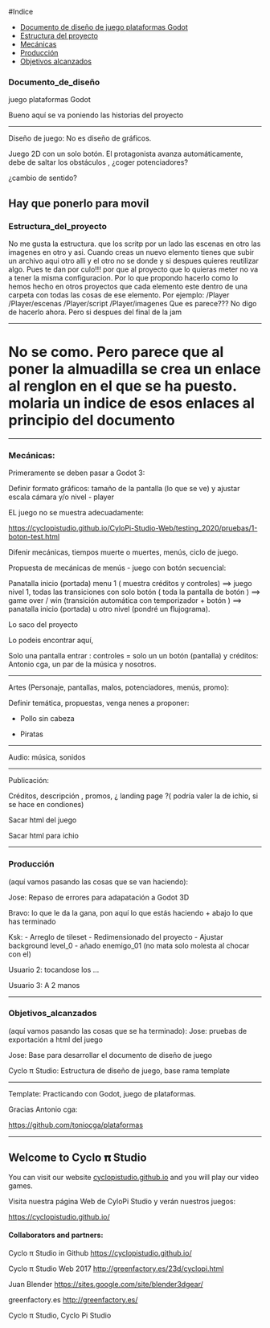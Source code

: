 #Indice
* [Documento de diseño de juego plataformas Godot](#Documento_de_diseño)
* [Estructura del proyecto ](#Estructura_del_proyecto )
* [Mecánicas](#Mecánicas)
* [Producción](#Producción)
* [Objetivos alcanzados](#Objetivos_alcanzados)

### Documento_de_diseño 
juego plataformas Godot

Bueno aquí se va poniendo las historias del proyecto

-----------------------------------

Diseño de juego: No es diseño de gráficos.

Juego 2D con un solo botón. El protagonista avanza automáticamente, debe de saltar los obstáculos , ¿coger potenciadores? 

¿cambio de sentido?

Hay que ponerlo para movil
--------------------------------
### Estructura_del_proyecto 
No me gusta la estructura. que los scritp por un lado las escenas en otro las imagenes en otro y asi. Cuando creas un nuevo elemento tienes que subir un archivo aqui otro alli y el otro no se donde y si despues quieres reutilizar algo. Pues te dan por culo!!! por que al proyecto que lo quieras meter no va a tener la misma configuracion. Por lo que propondo hacerlo como lo hemos hecho en otros proyectos que cada elemento este dentro de una carpeta con todas las cosas de ese elemento. 
Por ejemplo:
/Player
/Player/escenas
/Player/script
/Player/imagenes
Que es parece???
No digo de hacerlo ahora. Pero si despues del final de la jam

----------------------------------
# No se como. Pero parece que al poner la almuadilla se crea un enlace al renglon en el que se ha puesto. molaria un indice de esos enlaces al principio del documento
-----------------------------------
### Mecánicas:

Primeramente se deben pasar a Godot 3:

Definir formato gráficos: tamaño de la pantalla (lo que se ve) y ajustar escala cámara y/o nivel - player

EL juego no se muestra adecuadamente:

https://cyclopistudio.github.io/CyloPi-Studio-Web/testing_2020/pruebas/1-boton-test.html

Difenir mecánicas, tiempos muerte o muertes, menús, ciclo de juego.

Propuesta de mecánicas de menús - juego con botón secuencial:

Panatalla inicio (portada) menu 1 ( muestra créditos y controles) ==> juego nivel 1,  todas las transiciones con solo botón ( toda la pantalla de botón ) ==> game over / win (transición automática con  temporizador + botón ) ==> panatalla inicio (portada) u otro nivel (pondré un flujograma). 

Lo saco del proyecto

Lo podeis encontrar aquí, 

Solo una pantalla entrar : controles = solo un un botón (pantalla) y créditos: Antonio cga, un par de la música y nosotros. 

-----------------------------------

Artes (Personaje, pantallas, malos, potenciadores, menús, promo):

Definir temática, propuestas, venga nenes a proponer:

* Pollo sin cabeza

* Piratas

-----------------------------------

Audio: música, sonidos 

-----------------------------------

Publicación:

Créditos,  descripción , promos, ¿ landing page ?( podría valer la de ichio, si se hace en condiones)

Sacar html del juego

Sacar html para ichio

-----------------------------------

### Producción
(aquí vamos pasando las cosas que se van haciendo):

Jose: Repaso de errores para adapatación a Godot 3D

Bravo: lo que le da la gana, pon aquí lo que estás haciendo +  abajo lo que has terminado

Ksk: - Arreglo de tileset
     - Redimensionado del proyecto 
     - Ajustar background level_0
     - añado enemigo_01 (no mata solo molesta al chocar con el)

Usuario 2: tocandose los ...

Usuario 3: A 2 manos

-----------------------------------

### Objetivos_alcanzados
(aquí vamos pasando las cosas que se ha terminado):
Jose: pruebas de exportación a html del juego

Jose: Base para desarrollar el documento de diseño de juego

Cyclo π Studio: Estructura de diseño de juego, base rama template 

-----------------------------------


Template: Practicando con Godot, juego de plataformas. 

Gracias  Antonio cga:

https://github.com/toniocga/plataformas

--------------------------------------------------------------------------------------------------------------

## Welcome to Cyclo 𝛑 Studio

You can visit our website [cyclopistudio.github.io](https://cyclopistudio.github.io/) and you will play our video games.

Visita nuestra página Web de CyloPi Studio y verán nuestros juegos:

https://cyclopistudio.github.io/


#### Collaborators and partners:

Cyclo π Studio in Github https://cyclopistudio.github.io/

Cyclo π Studio Web 2017 http://greenfactory.es/23d/cyclopi.html

Juan Blender https://sites.google.com/site/blender3dgear/

greenfactory.es http://greenfactory.es/

Cyclo π Studio, Cyclo Pi Studio
